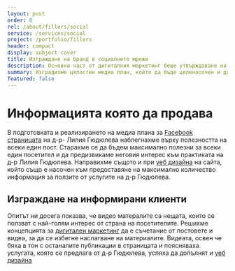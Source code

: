 ```yaml
---
layout: post
order: 6
rel: /about/fillers/social
service: /services/social
project: /portfolio/fillers
header: compact
display: subject cover
title: Изграждане на бранд в социалните мрежи
description: Основна част от дигиталния маркетинг беше утвърждаване на д-р Лилия Гюдюлева в социалните мрежи като високо квалифициран специалист.
summary: Изградихме цялостен медиа план, който да бъде целенасочен и да поддържа нивото на заинтересованост в бъдещите клиенти на д-р Лилия Гюдюлева, без това да буди монотонност или отегчение.
featured: false
---
```

# Информацията която да продава
В подготовката и реализирането на медиа плана за [Facebook страницата](http://www.facebook.com/fillers.bg) на д-р- Лилия Гюдюлева наблегнахме върху полезността на всеки един пост. Старахме се да бъдем максимално полезни за всеки един посетител и да предизвикаме неговия интерес към практиката на д-р Лилия Гюдюлева. Направихме същото и при [уеб дизайна](./уеб-дизайн.html) на сайта, който също е насочен към предоставяне на максимално количество информация за ползите от услугите на д-р Гюдюлева.

## Изграждане на информирани клиенти
Опитът ни досега показва, че видео матералите са нещата, които се ползват с най-голям интерес от страна на посетителите. Решихме концепцията за [дигитален маркетинг](./../../маркетинг/дигитална-маркетинг-стратегия.html) да е съчетание от постовете и видеа, за да се избегне наслагване на материалите. Видеата, освен че бяха в тон с останалите публикации в страницата и поясняваха услугата, която се предлага от д-р Гюдюлева, успяха да допълнят и [уеб дизайна](./уеб-дизайн.html)